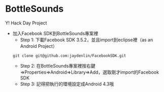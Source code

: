 BottleSounds
============

Y! Hack Day Project

* 加入Facebook SDK到BottleSounds專案裡
   * Step 1: 下載Facebook SDK 3.5.2，並且import到eclipse裡（as an Android Project）
   ```
   git clone git@github.com:jaydenlin/FacebookSDK.git
   
   ```
   * Step 2: 在BottleSounds專案裡按右鍵=>Properties=>Android=>Library=>Add，選取剛才import的Facebook SDK
   * Step 3: 記得把執行的環境設定成Android 4.3哦


   
